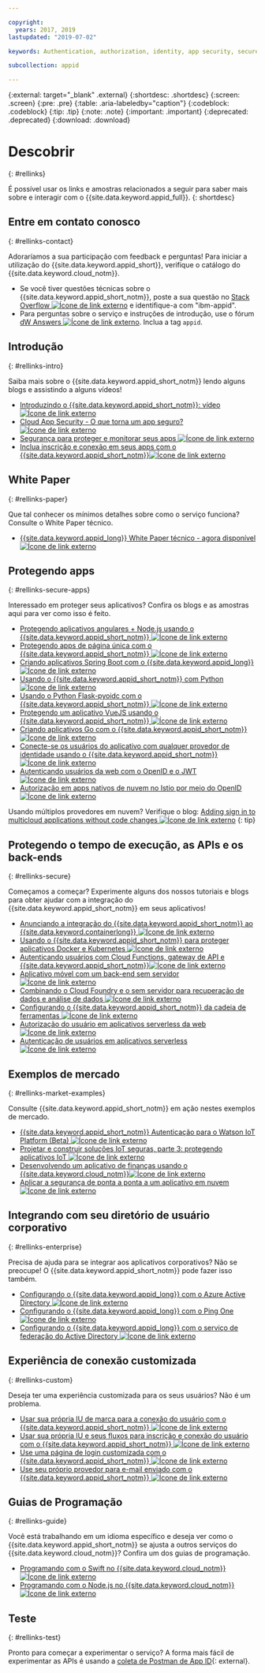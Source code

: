 ```yaml
---

copyright:
  years: 2017, 2019
lastupdated: "2019-07-02"

keywords: Authentication, authorization, identity, app security, secure

subcollection: appid

---
```


{:external: target="_blank" .external}
{:shortdesc: .shortdesc}
{:screen: .screen}
{:pre: .pre}
{:table: .aria-labeledby="caption"}
{:codeblock: .codeblock}
{:tip: .tip}
{:note: .note}
{:important: .important}
{:deprecated: .deprecated}
{:download: .download}


# Descobrir
{: #rellinks}

É possível usar os links e amostras relacionados a seguir para saber mais sobre e interagir com o {{site.data.keyword.appid_full}}.
{: shortdesc}

## Entre em contato conosco
{: #rellinks-contact}

Adoraríamos a sua participação com feedback e perguntas! Para iniciar a utilização do {{site.data.keyword.appid_short}}, verifique o catálogo do {{site.data.keyword.cloud_notm}}.
* Se você tiver questões técnicas sobre o {{site.data.keyword.appid_short_notm}}, poste
a sua questão no <a href="https://stackoverflow.com" target="_blank">Stack Overflow <img src="../../icons/launch-glyph.svg" alt="Ícone de link externo"></a> e identifique-a com "ibm-appid".
* Para perguntas sobre o serviço e instruções de introdução, use o fórum <a href="https://developer.ibm.com" target="_blank">dW Answers <img src="../../icons/launch-glyph.svg" alt="Ícone de link externo"></a>. Inclua a tag `appid`.


## Introdução
{: #rellinks-intro}

Saiba mais sobre o {{site.data.keyword.appid_short_notm}} lendo alguns blogs e assistindo a alguns vídeos!

* <a href="https://www.youtube.com/watch?v=XlrCjHdK43Q" target="_blank">Introduzindo o {{site.data.keyword.appid_short_notm}}: vídeo<img src="../../icons/launch-glyph.svg" alt="Ícone de link externo"></a>
* <a href="https://www.ibm.com/cloud/blog/cloud-app-security-makes-secure-app" target="_blank">Cloud App Security - O que torna um app seguro? <img src="../../icons/launch-glyph.svg" alt="Ícone de link externo"></a>
* <a href="https://www.ibm.com/cloud/garage/architectures/securityArchitecture/security-for-application" target="_blank">Segurança para proteger e monitorar seus apps <img src="../../icons/launch-glyph.svg" alt="Ícone de link externo"></a>
* <a href="https://www.youtube.com/watch?v=cDSYNFn4rX8" target="_blank">Inclua inscrição e conexão em seus apps com o {{site.data.keyword.appid_short_notm}}<img src="../../icons/launch-glyph.svg" alt="Ícone de link externo"></a>



## White Paper
{: #rellinks-paper}

Que tal conhecer os mínimos detalhes sobre como o serviço funciona? Consulte o White Paper técnico.

* <a href="https://www.ibm.com/cloud/blog/ibm-cloud-app-id-technical-white-paper-now-available" target="_blank">{{site.data.keyword.appid_long}}
White Paper técnico - agora disponível <img src="../../icons/launch-glyph.svg" alt="Ícone de link externo"></a>


## Protegendo apps
{: #rellinks-secure-apps}

Interessado em proteger seus aplicativos? Confira os blogs e as amostras aqui para ver como isso é feito.

* <a href="https://www.ibm.com/cloud/blog/securing-angularnode-js-applications-using-app-id" target="_blank">Protegendo
aplicativos angulares + Node.js usando o {{site.data.keyword.appid_short_notm}}
<img src="../../icons/launch-glyph.svg" alt="Ícone de link externo"></a>
* <a href="https://www.ibm.com/cloud/blog/securing-single-page-apps-app-id-service" target="_blank">Protegendo apps de página única com o {{site.data.keyword.appid_short_notm}} <img src="../../icons/launch-glyph.svg" alt="Ícone de link externo"></a>
* <a href="https://www.ibm.com/cloud/blog/creating-spring-boot-applications-app-id" target="_blank">Criando aplicativos Spring Boot com o {{site.data.keyword.appid_long}} <img src="../../icons/launch-glyph.svg" alt="Ícone de link externo"> </a>
* <a href="https://github.com/mnsn/appid-python-flask-example" target="_blank">Usando o {{site.data.keyword.appid_short_notm}} com Python <img src="../../icons/launch-glyph.svg" alt="Ícone de link externo"></a>
* <a href="https://github.com/IBM-Cloud/github-traffic-stats" target="_blank">Usando o Python Flask-pyoidc com o {{site.data.keyword.appid_short_notm}} <img src="../../icons/launch-glyph.svg" alt="Ícone de link externo"></a>
* <a href="https://github.com/ibmets/appid-vue-client" target="_blank">Protegendo um aplicativo VueJS usando o
{{site.data.keyword.appid_short_notm}} <img src="../../icons/launch-glyph.svg" alt="Ícone de link externo"></a>
* <a href="https://www.ibm.com/cloud/blog/creating-go-applications-with-app-id" target="_blank">Criando aplicativos Go com o {{site.data.keyword.appid_short_notm}}
<img src="../../icons/launch-glyph.svg" alt="Ícone de link externo"></a>
* <a href="https://www.ibm.com/cloud/blog/app-id-integrate-custom-identity" target="_blank">Conecte-se os usuários do aplicativo com qualquer provedor de identidade usando o {{site.data.keyword.appid_short_notm}}<img src="../../icons/launch-glyph.svg" alt="Ícone de link externo"></a>
* <a href="http://heidloff.net/article/authenticating-web-users-openid-connect-jwt/" target="_blank">Autenticando usuários da web com o OpenID e o JWT <img src="../../icons/launch-glyph.svg" alt="Ícone de link externo"></a>
* <a href="http://heidloff.net/article/authentication-authorization-openid-connect-istio" target="_blank">Autorização em apps nativos de nuvem no Istio por meio do OpenID <img src="../../icons/launch-glyph.svg" alt="Ícone de link externo"></a>



Usando múltiplos provedores em nuvem? Verifique o blog: <a href="https://www.ibm.com/cloud/blog/adding-sign-in-to-multicloud-applications-without-code-changes" target="_blank">Adding sign in to multicloud applications without code changes <img src="../../icons/launch-glyph.svg" alt="Ícone de link externo"></a>
{: tip}



## Protegendo o tempo de execução, as APIs e os back-ends
{: #rellinks-secure}

Começamos a começar? Experimente alguns dos nossos tutoriais e blogs para obter ajudar com a integração do {{site.data.keyword.appid_short_notm}} em seus aplicativos!

* <a href="https://www.ibm.com/cloud/blog/announcing-app-id-integration-ibm-cloud-kubernetes-service" target="_blank"> Anunciando a integração do  {{site.data.keyword.appid_short_notm}}  ao  {{site.data.keyword.containerlong}}  <img src="../../icons/launch-glyph.svg" alt="Ícone de link externo"> </a>
* <a href="https://www.ibm.com/cloud/blog/using-app-id-secure-docker-kubernetes-applications" target="_blank">Usando o {{site.data.keyword.appid_short_notm}} para proteger aplicativos Docker e Kubernetes <img src="../../icons/launch-glyph.svg" alt="Ícone de link externo"></a>
* <a href="https://www.ibm.com/cloud/blog/authenticating-users-with-cloud-functions-api-gateway-and-app-id" target="_blank">Autenticando usuários com Cloud Functions, gateway de API e {{site.data.keyword.appid_short_notm}}<img src="../../icons/launch-glyph.svg" alt="Ícone de link externo"></a>
* <a href="/docs/tutorials?topic=solution-tutorials-serverless-mobile-backend#serverless-mobile-backend" target="_blank">Aplicativo móvel com um back-end sem servidor <img src="../../icons/launch-glyph.svg" alt="Ícone de link externo"></a>
* <a href="/docs/tutorials?topic=solution-tutorials-serverless-github-traffic-analytics#serverless-github-traffic-analytics" target="_blank">Combinando o Cloud Foundry e o sem servidor para recuperação de dados e análise de dados <img src="../../icons/launch-glyph.svg" alt="Ícone de link externo"></a>
* <a href="https://www.ibm.com/cloud/blog/how-to-configure-ibm-cloud-app-id-from-the-toolchain" target="_blank">Configurando o {{site.data.keyword.appid_short_notm}} da cadeia de ferramentas <img src="../../icons/launch-glyph.svg" alt="Ícone de link externo"> </a>
* <a href="http://heidloff.net/article/user-authorization-serverless-web-applications-openwhisk" target="_blank">Autorização do usuário em aplicativos serverless da web <img src="../../icons/launch-glyph.svg" alt="Ícone de link externo"></a>
* <a href="http://heidloff.net/article/user-authentication-serverless-openwhisk" target="_blank">Autenticação de usuários em aplicativos serverless <img src="../../icons/launch-glyph.svg" alt="Ícone de link externo"></a>



## Exemplos de mercado
{: #rellinks-market-examples}

Consulte {{site.data.keyword.appid_short_notm}} em ação nestes exemplos de mercado.

* <a href="https://www.ibm.com/support/knowledgecenter/SSQP8H/iot/platform/reference/security/app_id.html" target="_blank">{{site.data.keyword.appid_short_notm}} Autenticação para o Watson IoT Platform (Beta) <img src="../../icons/launch-glyph.svg" alt="Ícone de link externo"></a>
* <a href="https://developer.ibm.com/articles/iot-trs-secure-iot-solutions3/" target="_blank">Projetar e construir soluções IoT seguras, parte 3: protegendo aplicativos IoT <img src="../../icons/launch-glyph.svg" alt="Ícone de link externo"></a>
* <a href="https://www.ibm.com/cloud/blog/developing-finance-application-using-ibm-cloud" target="_blank">Desenvolvendo um aplicativo de finanças usando o {{site.data.keyword.cloud_notm}}<img src="../../icons/launch-glyph.svg" alt="Ícone de link externo"></a>
* <a href="/docs/tutorials?topic=solution-tutorials-cloud-e2e-security#cloud-e2e-security" target="_blank">Aplicar a segurança de ponta a ponta a um aplicativo em nuvem <img src="../../icons/launch-glyph.svg" alt="Ícone de link externo"></a>


## Integrando com seu diretório de usuário corporativo
{: #rellinks-enterprise}

Precisa de ajuda para se integrar aos aplicativos corporativos? Não se preocupe! O {{site.data.keyword.appid_short_notm}}  pode fazer isso também.

* <a href="https://www.ibm.com/cloud/blog/setting-ibm-cloud-app-id-azure-active-directory" target="_blank">Configurando o {{site.data.keyword.appid_long}} com o Azure Active Directory <img src="../../icons/launch-glyph.svg" alt="Ícone de link externo"></a>
* <a href="https://www.ibm.com/cloud/blog/setting-ibm-cloud-app-id-ping-one" target="_blank">Configurando o {{site.data.keyword.appid_long}} com o Ping One <img src="../../icons/launch-glyph.svg" alt="Ícone de link externo"></a>
* <a href="https://www.ibm.com/cloud/blog/setting-ibm-cloud-app-id-active-directory-federation-service" target="_blank">Configurando o {{site.data.keyword.appid_long}} com o serviço de federação do Active Directory <img src="../../icons/launch-glyph.svg" alt="Ícone de link externo"></a>


## Experiência de conexão customizada
{: #rellinks-custom}

Deseja ter uma experiência customizada para os seus usuários? Não é um problema.

* <a href="https://www.ibm.com/cloud/blog/use-branded-ui-user-sign-app-id" target="_blank">Usar sua própria IU de marca para a conexão do usuário com o {{site.data.keyword.appid_short_notm}} <img src="../../icons/launch-glyph.svg" alt="Ícone de link externo"></a>
* <a href="https://www.ibm.com/cloud/blog/use-ui-flows-user-sign-sign-app-id" target="_blank">Usar sua própria
IU e seus fluxos para inscrição e conexão do usuário com o {{site.data.keyword.appid_short_notm}}
<img src="../../icons/launch-glyph.svg" alt="Ícone de link externo"></a>
* <a href="https://www.ibm.com/cloud/blog/custom-login-page-app-id-integration" target="_blank">Use uma página de login customizada com o {{site.data.keyword.appid_short_notm}} <img src="../../icons/launch-glyph.svg" alt="Ícone de link externo"></a>
* <a href="https://www.ibm.com/cloud/blog/use-ibm-cloud-app-id-and-your-email-provider-to-brand-mails-sent-to-app-users" target="_blank">Use
seu próprio provedor para e-mail enviado com o {{site.data.keyword.appid_short_notm}}
<img src="../../icons/launch-glyph.svg" alt="Ícone de link externo"></a>

## Guias de Programação
{: #rellinks-guide}

Você está trabalhando em um idioma específico e deseja ver como o {{site.data.keyword.appid_short_notm}}
se ajusta a outros serviços do {{site.data.keyword.cloud_notm}}? Confira um dos guias de programação.

* <a href="/docs/swift?topic=swift-getting-started" target="_blank">Programando com o Swift no {{site.data.keyword.cloud_notm}}<img src="../../icons/launch-glyph.svg" alt="Ícone de link externo"></a>
* <a href="/docs/node?topic=nodejs-getting-started" target="_blank">Programando com o Node.js no {{site.data.keyword.cloud_notm}}<img src="../../icons/launch-glyph.svg" alt="Ícone de link externo"></a>


## Teste
{: #rellinks-test}

Pronto para começar a experimentar o serviço? A forma mais fácil de experimentar as APIs é usando a [coleta de Postman de App ID](https://github.com/ibm-cloud-security/appid-postman){: external}.
